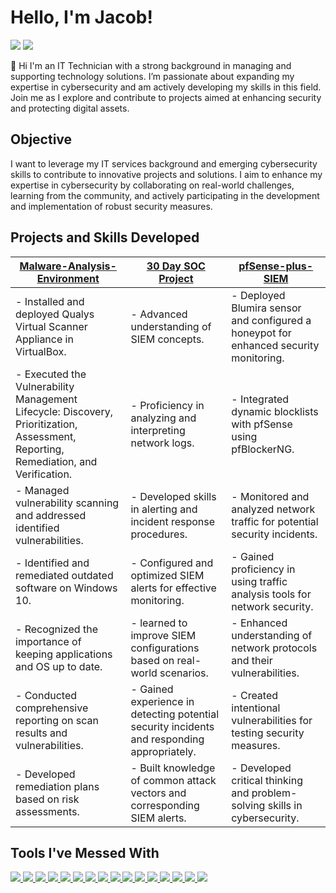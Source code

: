 # Hello, I'm Jacob!
<a href="https://www.linkedin.com/in/jacob-brown-950jrb/"><img src="https://img.shields.io/badge/-LinkedIn-0072b1?&style=for-the-badge&logo=linkedin&logoColor=white" /></a>
<a href="https://www.comptia.org/certifications/network">
    <img src="https://img.shields.io/badge/-Network%2B-FF0000?&style=for-the-badge&logo=CompTIA&logoColor=white" />
</a>


👋 Hi I'm an IT Technician with a strong background in managing and supporting technology solutions. I’m passionate about expanding my expertise in cybersecurity and am actively developing my skills in this field. Join me as I explore and contribute to projects aimed at enhancing security and protecting digital assets.

## Objective

I want to leverage my IT services background and emerging cybersecurity skills to contribute to innovative projects and solutions. I aim to enhance my expertise in cybersecurity by collaborating on real-world challenges, learning from the community, and actively participating in the development and implementation of robust security measures.

## Projects and Skills Developed

| [Malware-Analysis-Environment](https://github.com/Jacob-Brown-950/Malware-Analysis-Environment)                                              | [30 Day SOC Project](https://github.com/Jacob-Brown-950/30-Day-SOC-Project)                                              | [pfSense-plus-SIEM](https://github.com/Jacob-Brown-950/pfSense-plus-SIEM)                                      |
|--------------------------------------------------------|-----------------------------------------------------------|-------------------------------------------------------|
| - Installed and deployed Qualys Virtual Scanner Appliance in VirtualBox.  | - Advanced understanding of SIEM concepts.                | - Deployed Blumira sensor and configured a honeypot for enhanced security monitoring. |
| - Executed the Vulnerability Management Lifecycle: Discovery, Prioritization, Assessment, Reporting, Remediation, and Verification. | - Proficiency in analyzing and interpreting network logs. | - Integrated dynamic blocklists with pfSense using pfBlockerNG. |
| - Managed vulnerability scanning and addressed identified vulnerabilities. | - Developed skills in alerting and incident response procedures. | - Monitored and analyzed network traffic for potential security incidents. |
| - Identified and remediated outdated software on Windows 10. | - Configured and optimized SIEM alerts for effective monitoring. | - Gained proficiency in using traffic analysis tools for network security. |
| - Recognized the importance of keeping applications and OS up to date. | - learned to improve SIEM configurations based on real-world scenarios. | - Enhanced understanding of network protocols and their vulnerabilities. |
| - Conducted comprehensive reporting on scan results and vulnerabilities. | - Gained experience in detecting potential security incidents and responding appropriately. | - Created intentional vulnerabilities for testing security measures. |
| - Developed remediation plans based on risk assessments. | - Built knowledge of common attack vectors and corresponding SIEM alerts. | - Developed critical thinking and problem-solving skills in cybersecurity. |



## Tools I've Messed With
<div>
    <a href="https://www.vultr.com/">
        <img src="https://img.shields.io/badge/-Vultr-0093D1?style=for-the-badge&logo=Vultr&logoColor=white" />
    </a>
    <a href="https://www.elastic.co/elk-stack">
        <img src="https://img.shields.io/badge/-ELK%20Stack-005571?style=for-the-badge&logo=Elastic&logoColor=white" />
    </a>
    <a href="https://github.com/its-a-feature/Mythic">
        <img src="https://img.shields.io/badge/-Mythic-2E3A87?style=for-the-badge&logo=github&logoColor=white" />
    </a>
    <a href="https://wazuh.com/">
        <img src="https://img.shields.io/badge/-Wazuh-005C9E?style=for-the-badge&logo=webtrees&logoColor=white" />
    </a>
    <a href="https://blumira.com/">
        <img src="https://img.shields.io/badge/-Blumira-003B6F?style=for-the-badge" />
    </a>
    <a href="https://www.ninjaone.com/">
        <img src="https://img.shields.io/badge/-NinjaOne-3C91E6?style=for-the-badge&logo=NinjaOne&logoColor=white" />
    </a>
    <a href="https://www.sentinelone.com/">
        <img src="https://img.shields.io/badge/-SentinelOne-4B275F?style=for-the-badge&logo=SentinelOne&logoColor=white" />
    </a>
    <a href="https://www.ui.com/">
        <img src="https://img.shields.io/badge/-Ubiquiti-0077B6?style=for-the-badge&logo=Ubiquiti&logoColor=white" />
    </a>
    <a href="https://www.pfsense.org/">
        <img src="https://img.shields.io/badge/-pfSense-005F5F?style=for-the-badge&logo=pfSense&logoColor=white" />
    </a>
    <a href="https://www.sonicwall.com/">
        <img src="https://img.shields.io/badge/-SonicWall-CC0000?style=for-the-badge&logo=SonicWall&logoColor=white" />
    </a>
    <a href="https://www.wireshark.org/">
        <img src="https://img.shields.io/badge/-Wireshark-1679A7?style=for-the-badge&logo=Wireshark&logoColor=white" />
    </a>
    <a href="https://www.kali.org/tools/hydra/">
        <img src="https://img.shields.io/badge/-Hydra-0A5E7B?style=for-the-badge&logo=kali-linux&logoColor=white" />
    </a>
    <a href="https://nmap.org/">
        <img src="https://img.shields.io/badge/-Nmap-000000?style=for-the-badge&logoColor=white" />
    </a>
    <a href="https://www.fakedns.com/">
        <img src="https://img.shields.io/badge/-FakeDNS-4B1F52?style=for-the-badge" />
    </a>
    <a href="https://www.oracle.com/">
        <img src="https://img.shields.io/badge/-Oracle-F80000?style=for-the-badge&logo=Oracle&logoColor=white" />
    </a>
    <a href="https://www.cyberchef.io/">
        <img src="https://img.shields.io/badge/-CyberChef-6C7A8A?style=for-the-badge" />
    </a>
</div>


